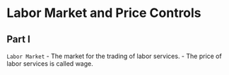 # Labor Market and Price Controls

## Part I

`Labor Market` - The market for the trading of labor services.
    - The price of labor services is called wage.

